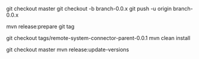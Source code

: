 

git checkout master
git checkout -b branch-0.0.x
git push -u origin branch-0.0.x

mvn release:prepare
git tag

git checkout tags/remote-system-connector-parent-0.0.1
mvn clean install

git checkout master
mvn release:update-versions
